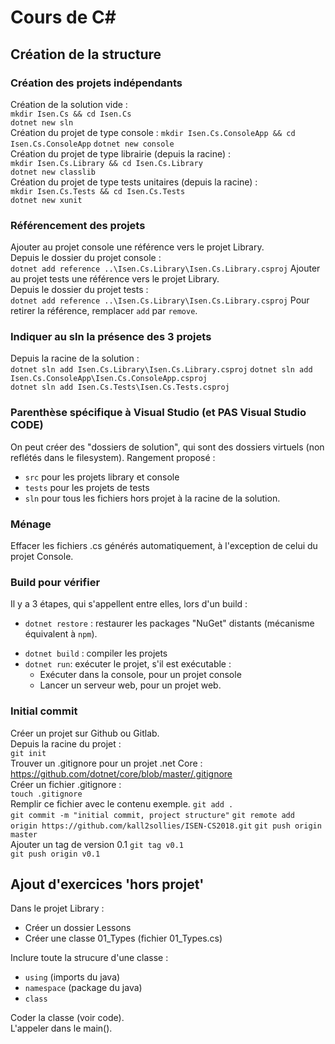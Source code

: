 # Cours de C#

## Création de la structure

### Création des projets indépendants
Création de la solution vide :  
`mkdir Isen.Cs && cd Isen.Cs`  
`dotnet new sln`  
Création du projet de type console : 
`mkdir Isen.Cs.ConsoleApp && cd Isen.Cs.ConsoleApp` 
`dotnet new console`  
Création du projet de type librairie (depuis la racine) :  
`mkdir Isen.Cs.Library && cd Isen.Cs.Library`  
`dotnet new classlib`  
Création du projet de type tests unitaires (depuis la racine) :  
`mkdir Isen.Cs.Tests && cd Isen.Cs.Tests`  
`dotnet new xunit`  

### Référencement des projets
Ajouter au projet console une référence vers
le projet Library.  
Depuis le dossier du projet console :  
`dotnet add reference ..\Isen.Cs.Library\Isen.Cs.Library.csproj` 
Ajouter au projet tests une référence vers
le projet Library.  
Depuis le dossier du projet tests :  
`dotnet add reference ..\Isen.Cs.Library\Isen.Cs.Library.csproj` 
Pour retirer la référence, remplacer `add` par `remove`. 

### Indiquer au sln la présence des 3 projets
Depuis la racine de la solution :  
`dotnet sln add Isen.Cs.Library\Isen.Cs.Library.csproj`
`dotnet sln add Isen.Cs.ConsoleApp\Isen.Cs.ConsoleApp.csproj`  
`dotnet sln add Isen.Cs.Tests\Isen.Cs.Tests.csproj`  

### Parenthèse spécifique à Visual Studio (et PAS Visual Studio CODE)
On peut créer des "dossiers de solution", qui sont des dossiers virtuels (non reflétés dans le filesystem).
Rangement proposé :
- `src` pour les projets library et console
- `tests` pour les projets de tests
- `sln` pour tous les fichiers hors projet à la racine de la solution.

### Ménage
Effacer les fichiers .cs générés automatiquement, à l'exception de celui du projet Console.

### Build pour vérifier
Il y a 3 étapes, qui s'appellent entre elles, lors d'un build :
- `dotnet restore` : restaurer les packages "NuGet" distants (mécanisme équivalent à `npm`).
* `dotnet build` : compiler les projets
* `dotnet run`: exécuter le projet, s'il est exécutable :
  * Exécuter dans la console, pour un projet console
  * Lancer un serveur web, pour un projet web.

### Initial commit
Créer un projet sur Github ou Gitlab.  
Depuis la racine du projet :  
`git init`  
Trouver un .gitignore pour un projet .net Core :
https://github.com/dotnet/core/blob/master/.gitignore  
Créer un fichier .gitignore :  
`touch .gitignore`  
Remplir ce fichier avec le contenu exemple.
`git add .`  
`git commit -m "initial commit, project structure"` 
`git remote add origin https://github.com/kall2sollies/ISEN-CS2018.git` 
`git push origin master`  
Ajouter un tag de version 0.1
`git tag v0.1`  
`git push origin v0.1` 

## Ajout d'exercices 'hors projet'
Dans le projet Library :
* Créer un dossier Lessons
* Créer une classe 01_Types (fichier 01_Types.cs)

Inclure toute la strucure d'une classe :
* `using` (imports du java)
* `namespace` (package du java)
* `class`

Coder la classe (voir code).  
L'appeler dans le main().  
